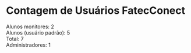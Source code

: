 
# Contagem de Usuários FatecConect

Alunos monitores: 2  
Alunos (usuário padrão): 5  
Total: 7  
Administradores: 1  
